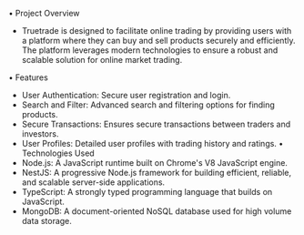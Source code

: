 • Project Overview
 - Truetrade is designed to facilitate online trading by providing users with a platform where they can buy and sell products securely and 
   efficiently. The platform leverages modern technologies to ensure a robust and scalable solution for online market trading.

• Features
 - User Authentication: Secure user registration and login.
 - Search and Filter: Advanced search and filtering options for finding products.
 - Secure Transactions: Ensures secure transactions between traders and investors.
 - User Profiles: Detailed user profiles with trading history and ratings.
• Technologies Used
 - Node.js: A JavaScript runtime built on Chrome's V8 JavaScript engine.
 - NestJS: A progressive Node.js framework for building efficient, reliable, and scalable server-side applications.
 - TypeScript: A strongly typed programming language that builds on JavaScript.
 - MongoDB: A document-oriented NoSQL database used for high volume data storage.
